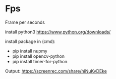 # Fps
Frame per seconds

install python3 https://www.python.org/downloads/

install package in (cmd):
  - pip install nupmy 
  - pip install opencv-python 
  - pip install timer-for-python


Output:
https://screenrec.com/share/hiNuKvDEke
